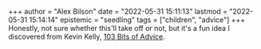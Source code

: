 +++
author = "Alex Bilson"
date = "2022-05-31 15:11:13"
lastmod = "2022-05-31 15:14:14"
epistemic = "seedling"
tags = ["children", "advice"]
+++
Honestly, not sure whether this'll take off or not, but it's a fun idea I discovered from Kevin Kelly, [103 Bits of Advice](https://kk.org/thetechnium/103-bits-of-advice-i-wish-i-had-known/).
